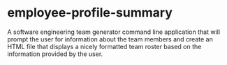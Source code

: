 # employee-profile-summary
A software engineering team generator command line application that will prompt the user for information about the team members and create an HTML file that displays a nicely formatted team roster based on the information provided by the user.
